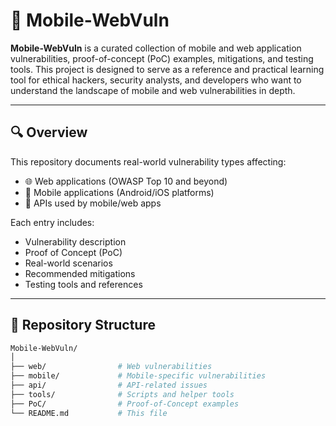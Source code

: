# 📱 Mobile-WebVuln

**Mobile-WebVuln** is a curated collection of mobile and web application vulnerabilities, proof-of-concept (PoC) examples, mitigations, and testing tools. This project is designed to serve as a reference and practical learning tool for ethical hackers, security analysts, and developers who want to understand the landscape of mobile and web vulnerabilities in depth.

---

## 🔍 Overview

This repository documents real-world vulnerability types affecting:
- 🌐 Web applications (OWASP Top 10 and beyond)
- 📱 Mobile applications (Android/iOS platforms)
- 🔧 APIs used by mobile/web apps

Each entry includes:
- Vulnerability description
- Proof of Concept (PoC)
- Real-world scenarios
- Recommended mitigations
- Testing tools and references

---

## 📂 Repository Structure

```bash
Mobile-WebVuln/
│
├── web/                # Web vulnerabilities
├── mobile/             # Mobile-specific vulnerabilities
├── api/                # API-related issues
├── tools/              # Scripts and helper tools
├── PoC/                # Proof-of-Concept examples
└── README.md           # This file
